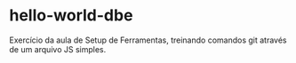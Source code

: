 # hello-world-dbe
Exercício da aula de Setup de Ferramentas, treinando comandos git através de um arquivo JS simples.
